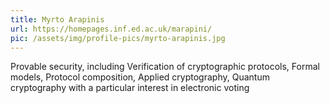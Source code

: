 ```yaml
---
title: Myrto Arapinis
url: https://homepages.inf.ed.ac.uk/marapini/
pic: /assets/img/profile-pics/myrto-arapinis.jpg
---
```

Provable security, including Verification of cryptographic protocols, Formal models, Protocol composition, Applied cryptography, Quantum cryptography with a particular interest in electronic voting
